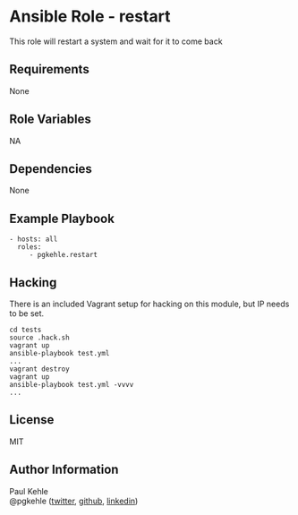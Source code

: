 # Ansible Role - restart

This role will restart a system and wait for it to come back

## Requirements

None

## Role Variables

NA

## Dependencies

None

## Example Playbook

    - hosts: all
      roles:
         - pgkehle.restart

## Hacking

There is an included Vagrant setup for hacking on this module, but IP needs to be set.

```
cd tests
source .hack.sh
vagrant up
ansible-playbook test.yml
...
vagrant destroy
vagrant up
ansible-playbook test.yml -vvvv
...
```

## License

MIT

## Author Information

Paul Kehle  
@pgkehle ([twitter](https://twitter.com/pgkehle), [github](https://github.com/pgkehle), [linkedin](https://www.linkedin.com/in/pgkehle))
